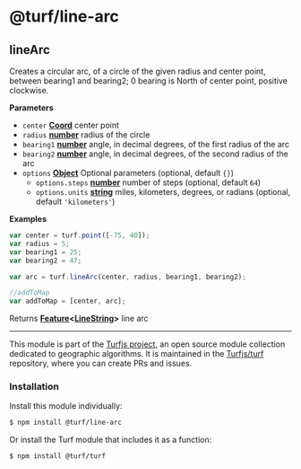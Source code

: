 # @turf/line-arc

<!-- Generated by documentation.js. Update this documentation by updating the source code. -->

## lineArc

Creates a circular arc, of a circle of the given radius and center point, between bearing1 and bearing2;
0 bearing is North of center point, positive clockwise.

**Parameters**

- `center` **[Coord][1]** center point
- `radius` **[number][2]** radius of the circle
- `bearing1` **[number][2]** angle, in decimal degrees, of the first radius of the arc
- `bearing2` **[number][2]** angle, in decimal degrees, of the second radius of the arc
- `options` **[Object][3]** Optional parameters (optional, default `{}`)
  - `options.steps` **[number][2]** number of steps (optional, default `64`)
  - `options.units` **[string][4]** miles, kilometers, degrees, or radians (optional, default `'kilometers'`)

**Examples**

```javascript
var center = turf.point([-75, 40]);
var radius = 5;
var bearing1 = 25;
var bearing2 = 47;

var arc = turf.lineArc(center, radius, bearing1, bearing2);

//addToMap
var addToMap = [center, arc];
```

Returns **[Feature][5]&lt;[LineString][6]>** line arc

[1]: https://tools.ietf.org/html/rfc7946#section-3.1.1
[2]: https://developer.mozilla.org/docs/Web/JavaScript/Reference/Global_Objects/Number
[3]: https://developer.mozilla.org/docs/Web/JavaScript/Reference/Global_Objects/Object
[4]: https://developer.mozilla.org/docs/Web/JavaScript/Reference/Global_Objects/String
[5]: https://tools.ietf.org/html/rfc7946#section-3.2
[6]: https://tools.ietf.org/html/rfc7946#section-3.1.4

<!-- This file is automatically generated. Please don't edit it directly:
if you find an error, edit the source file (likely index.js), and re-run
./scripts/generate-readmes in the turf project. -->

---

This module is part of the [Turfjs project](http://turfjs.org/), an open source
module collection dedicated to geographic algorithms. It is maintained in the
[Turfjs/turf](https://github.com/Turfjs/turf) repository, where you can create
PRs and issues.

### Installation

Install this module individually:

```sh
$ npm install @turf/line-arc
```

Or install the Turf module that includes it as a function:

```sh
$ npm install @turf/turf
```
